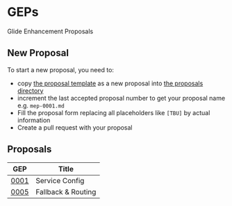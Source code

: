 # GEPs

Glide Enhancement Proposals

## New Proposal

To start a new proposal, you need to:

- copy [the proposal template](./template.md) as a new proposal into [the proposals directory](./proposals)
- increment the last accepted proposal number to get your proposal name e.g. `mep-0001.md`
- Fill the proposal form replacing all placeholders like `[TBU]` by actual information
- Create a pull request with your proposal

## Proposals

| GEP                                                | Title               |
|----------------------------------------------------|---------------------|
| [0001](./proposals/0001-gep.md)                    | Service Config      |
| [0005](./proposals/0005-fallback-rounting.md)      | Fallback & Routing  |



